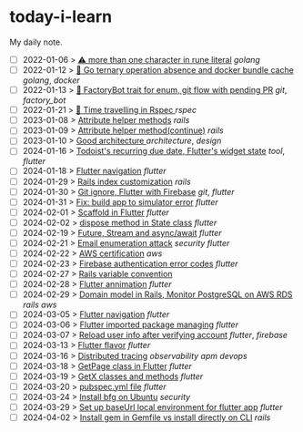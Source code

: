 # today-i-learn

My daily note.

- [ ] 2022-01-06 > [ ⚠️ more than one character in rune literal](days/2022_01_06.md) _golang_
- [ ] 2022-01-12 > [ 🧠 Go ternary operation absence and docker bundle cache](days/2022_01_12.md) _golang_, _docker_
- [ ] 2022-01-13 > [ 🧠 FactoryBot trait for enum, git flow with pending PR](days/2022_01_13.md) _git_, _factory_bot_
- [ ] 2022-01-21 > [ 🧠 Time travelling in Rspec ](days/2022_01_21.md) _rspec_
- [ ] 2023-01-08 > [ Attribute helper methods](days/2023_01_08.md) _rails_
- [ ] 2023-01-09 > [ Attribute helper method(continue)](days/2023_01_09.md) _rails_
- [ ] 2023-01-10 > [ Good architecture ](days/2023_01_10.md) _architecture_, _design_
- [ ] 2024-01-16 > [ Todoist's recurring due date, Flutter's widget state](days/2024_01_16.md) _tool_, _flutter_
- [ ] 2024-01-18 > [Flutter navigation](days/2024_01_18.md) _flutter_
- [ ] 2024-01-29 > [Rails index customization](days/2024_01_29.md) _rails_
- [ ] 2024-01-30 > [Git ignore, Flutter with Firebase](days/2024_01_30.md) _git_, _flutter_
- [ ] 2024-01-31 > [Fix: build app to simulator error](days/2024_01_31.md) _flutter_
- [ ] 2024-02-01 > [Scaffold in Flutter](days/2024_02_01.md) _flutter_
- [ ] 2024-02-02 > [dispose method in State class](days/2024_02_02.md) _flutter_
- [ ] 2024-02-19 > [Future, Stream and async/await](days/2024_02_19.md) _flutter_
- [ ] 2024-02-21 > [Email enumeration attack](days/2024_02_21.md) _security_ _flutter_
- [ ] 2024-02-22 > [AWS certification](days/2024_02_22.md) _aws_
- [ ] 2024-02-23 > [Firebase authentication error codes](days/2024_02_23.md) _flutter_
- [ ] 2024-02-27 > [Rails variable convention](days/2024_02_27.md)
- [ ] 2024-02-28 > [Flutter annimation](days/2024_02_28.md) _flutter_
- [ ] 2024-02-29 > [Domain model in Rails, Monitor PostgreSQL on AWS RDS](days/2024_02_29.md) _rails_ _aws_
- [ ] 2024-03-05 > [Flutter navigation](days/2024_03_05.md) _flutter_
- [ ] 2024-03-06 > [Flutter imported package managing](days/2024_03_06.md) _flutter_
- [ ] 2024-03-07 > [Reload user info after verifying account](days/2024_03_07.md) _flutter_, _firebase_
- [ ] 2024-03-13 > [Flutter flavor](days/2024_03_13.md) _flutter_
- [ ] 2024-03-16 > [Distributed tracing](days/2024_03_16.md) _observability_ _apm_ _devops_
- [ ] 2024-03-18 > [GetPage class in Flutter](days/2024_03_18.md) _flutter_
- [ ] 2024-03-19 > [GetX classes and methods](days/2024_03_19.md) _flutter_
- [ ] 2024-03-20 > [pubspec.yml file](days/2024_03_20.md) _flutter_
- [ ] 2024-03-24 > [Install bfg on Ubuntu](days/2024_03_24.md) _security_
- [ ] 2024-03-29 > [Set up baseUrl local environment for flutter app](days/2024_03_29.md) _flutter_
- [ ] 2024-04-02 > [Install gem in Gemfile vs install directly on CLI](days/2024_04_02.md) _rails_
